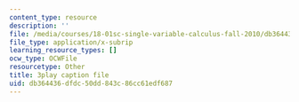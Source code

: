 ```yaml
---
content_type: resource
description: ''
file: /media/courses/18-01sc-single-variable-calculus-fall-2010/db364436dfdc50dd843c86cc61edf687_iHErQuZ8M-I.vtt
file_type: application/x-subrip
learning_resource_types: []
ocw_type: OCWFile
resourcetype: Other
title: 3play caption file
uid: db364436-dfdc-50dd-843c-86cc61edf687
---
```

